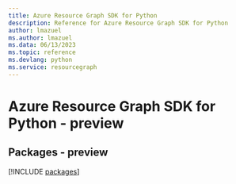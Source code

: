 ```yaml
---
title: Azure Resource Graph SDK for Python
description: Reference for Azure Resource Graph SDK for Python
author: lmazuel
ms.author: lmazuel
ms.data: 06/13/2023
ms.topic: reference
ms.devlang: python
ms.service: resourcegraph
---
```

# Azure Resource Graph SDK for Python - preview
## Packages - preview
[!INCLUDE [packages](resource-graph-index.md)]